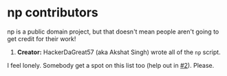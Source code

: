 # np contributors
np is a public domain project, but that doesn't mean people aren't going to get credit for their work!

1. **Creator:** HackerDaGreat57 (aka Akshat Singh) wrote all of the `np` script.

I feel lonely. Somebody get a spot on this list too (help out in [#2](https://github.com/HackerDaGreat57/np/issues/2)). Please.